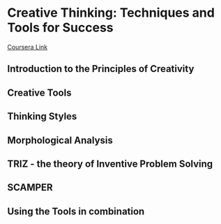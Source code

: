 # Creative Thinking: Techniques and Tools for Success

[Coursera Link](https://www.coursera.org/learn/creative-thinking-techniques-and-tools-for-success)

## Introduction to the Principles of Creativity

## Creative Tools

## Thinking Styles

## Morphological Analysis

## TRIZ - the theory of Inventive Problem Solving

## SCAMPER

## Using the Tools in combination

